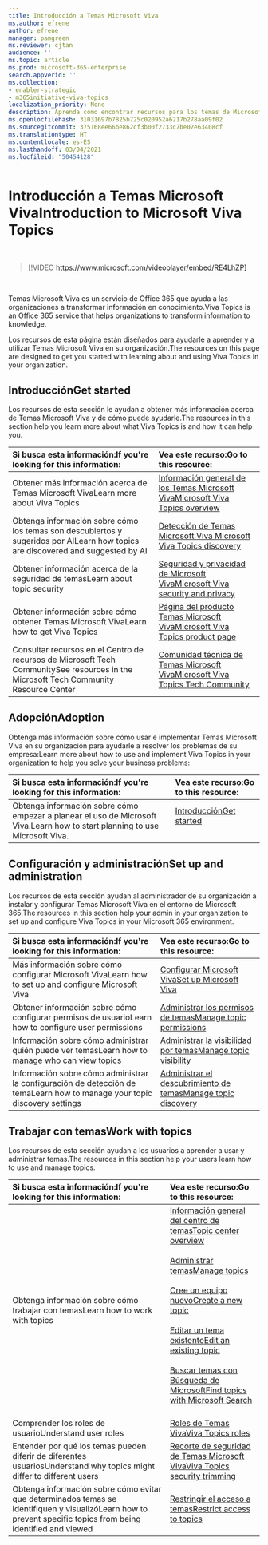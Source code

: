 ```yaml
---
title: Introducción a Temas Microsoft Viva
ms.author: efrene
author: efrene
manager: pamgreen
ms.reviewer: cjtan
audience: ''
ms.topic: article
ms.prod: microsoft-365-enterprise
search.appverid: ''
ms.collection:
- enabler-strategic
- m365initiative-viva-topics
localization_priority: None
description: Aprenda cómo encontrar recursos para los temas de Microsoft Viva
ms.openlocfilehash: 31031697b7825b725c020952a6217b278aa09f02
ms.sourcegitcommit: 375168ee66be862cf3b00f2733c7be02e63408cf
ms.translationtype: HT
ms.contentlocale: es-ES
ms.lasthandoff: 03/04/2021
ms.locfileid: "50454128"
---
```

# <a name="introduction-to-microsoft-viva-topics"></a><span data-ttu-id="90401-103">Introducción a Temas Microsoft Viva</span><span class="sxs-lookup"><span data-stu-id="90401-103">Introduction to Microsoft Viva Topics</span></span>

</br>

> [!VIDEO https://www.microsoft.com/videoplayer/embed/RE4LhZP]  

</br>


<span data-ttu-id="90401-104">Temas Microsoft Viva es un servicio de Office 365 que ayuda a las organizaciones a transformar información en conocimiento.</span><span class="sxs-lookup"><span data-stu-id="90401-104">Viva Topics is an Office 365 service that helps organizations to transform information to knowledge.</span></span>

<span data-ttu-id="90401-105">Los recursos de esta página están diseñados para ayudarle a aprender y a utilizar Temas Microsoft Viva en su organización.</span><span class="sxs-lookup"><span data-stu-id="90401-105">The resources on this page are designed to get you started with learning about and using Viva Topics in your organization.</span></span>

## <a name="get-started"></a><span data-ttu-id="90401-106">Introducción</span><span class="sxs-lookup"><span data-stu-id="90401-106">Get started</span></span>

<span data-ttu-id="90401-107">Los recursos de esta sección le ayudan a obtener más información acerca de Temas Microsoft Viva y de cómo puede ayudarle.</span><span class="sxs-lookup"><span data-stu-id="90401-107">The resources in this section help you learn more about what Viva Topics  is and how it can help you.</span></span>

| <span data-ttu-id="90401-108">Si busca esta información:</span><span class="sxs-lookup"><span data-stu-id="90401-108">If you're looking for this information:</span></span> | <span data-ttu-id="90401-109">Vea este recurso:</span><span class="sxs-lookup"><span data-stu-id="90401-109">Go to this resource:</span></span> |
|:-----|:-----|
|<span data-ttu-id="90401-110">Obtener más información acerca de Temas Microsoft Viva</span><span class="sxs-lookup"><span data-stu-id="90401-110">Learn more about Viva Topics</span></span>|[<span data-ttu-id="90401-111">Información general de los Temas Microsoft Viva</span><span class="sxs-lookup"><span data-stu-id="90401-111">Microsoft Viva Topics overview</span></span>](topic-experiences-overview.md)|
|<span data-ttu-id="90401-112">Obtenga información sobre cómo los temas son descubiertos y sugeridos por AI</span><span class="sxs-lookup"><span data-stu-id="90401-112">Learn how topics are discovered and suggested by AI</span></span>|[<span data-ttu-id="90401-113">Detección de Temas Microsoft Viva </span><span class="sxs-lookup"><span data-stu-id="90401-113">Microsoft Viva Topics discovery</span></span>](topic-experiences-discovery.md)|
|<span data-ttu-id="90401-114">Obtener información acerca de la seguridad de temas</span><span class="sxs-lookup"><span data-stu-id="90401-114">Learn about topic security</span></span>|[<span data-ttu-id="90401-115">Seguridad y privacidad de Microsoft Viva</span><span class="sxs-lookup"><span data-stu-id="90401-115">Microsoft Viva security and privacy</span></span>](topic-experiences-security-privacy.md)|
|<span data-ttu-id="90401-116">Obtener información sobre cómo obtener Temas Microsoft Viva</span><span class="sxs-lookup"><span data-stu-id="90401-116">Learn how to get Viva Topics</span></span>|[<span data-ttu-id="90401-117">Página del producto Temas Microsoft Viva</span><span class="sxs-lookup"><span data-stu-id="90401-117">Microsoft Viva Topics product page</span></span>](https://www.microsoft.com/microsoft-viva/topics?activetab=pivot%3aoverviewtab)|
|<span data-ttu-id="90401-118">Consultar recursos en el Centro de recursos de Microsoft Tech Community</span><span class="sxs-lookup"><span data-stu-id="90401-118">See resources in the Microsoft Tech Community Resource Center</span></span>|[<span data-ttu-id="90401-119">Comunidad técnica de Temas Microsoft Viva</span><span class="sxs-lookup"><span data-stu-id="90401-119">Microsoft Viva Topics Tech Community</span></span>](https://resources.techcommunity.microsoft.com/viva-topics/)|



## <a name="adoption"></a><span data-ttu-id="90401-120">Adopción</span><span class="sxs-lookup"><span data-stu-id="90401-120">Adoption</span></span>

<span data-ttu-id="90401-121">Obtenga más información sobre cómo usar e implementar Temas Microsoft Viva en su organización para ayudarle a resolver los problemas de su empresa:</span><span class="sxs-lookup"><span data-stu-id="90401-121">Learn more about how to use and implement Viva Topics in your organization to help you solve your business problems:</span></span> 

| <span data-ttu-id="90401-122">Si busca esta información:</span><span class="sxs-lookup"><span data-stu-id="90401-122">If you're looking for this information:</span></span> | <span data-ttu-id="90401-123">Vea este recurso:</span><span class="sxs-lookup"><span data-stu-id="90401-123">Go to this resource:</span></span> |
|:-----|:-----|
|<span data-ttu-id="90401-124">Obtenga información sobre cómo empezar a planear el uso de Microsoft Viva.</span><span class="sxs-lookup"><span data-stu-id="90401-124">Learn how to start planning to use Microsoft Viva.</span></span> |[<span data-ttu-id="90401-125">Introducción</span><span class="sxs-lookup"><span data-stu-id="90401-125">Get started</span></span>](topics-adoption-getstarted.md)<br><br>|  

## <a name="set-up-and-administration"></a><span data-ttu-id="90401-126">Configuración y administración</span><span class="sxs-lookup"><span data-stu-id="90401-126">Set up and administration</span></span>

<span data-ttu-id="90401-127">Los recursos de esta sección ayudan al administrador de su organización a instalar y configurar Temas Microsoft Viva en el entorno de Microsoft 365.</span><span class="sxs-lookup"><span data-stu-id="90401-127">The resources in this section help your admin in your organization to set up and configure Viva Topics in your Microsoft 365 environment.</span></span>

| <span data-ttu-id="90401-128">Si busca esta información:</span><span class="sxs-lookup"><span data-stu-id="90401-128">If you're looking for this information:</span></span> | <span data-ttu-id="90401-129">Vea este recurso:</span><span class="sxs-lookup"><span data-stu-id="90401-129">Go to this resource:</span></span> |
|:-----|:-----|
|<span data-ttu-id="90401-130">Más información sobre cómo configurar Microsoft Viva</span><span class="sxs-lookup"><span data-stu-id="90401-130">Learn how to set up and configure Microsoft Viva</span></span>|[<span data-ttu-id="90401-131">Configurar Microsoft Viva</span><span class="sxs-lookup"><span data-stu-id="90401-131">Set up Microsoft Viva</span></span>](set-up-topic-experiences.md)|
|<span data-ttu-id="90401-132">Obtener información sobre cómo configurar permisos de usuario</span><span class="sxs-lookup"><span data-stu-id="90401-132">Learn how to configure user permissions</span></span>|[<span data-ttu-id="90401-133">Administrar los permisos de temas</span><span class="sxs-lookup"><span data-stu-id="90401-133">Manage topic permissions</span></span>](topic-experiences-user-permissions.md)|
|<span data-ttu-id="90401-134">Información sobre cómo administrar quién puede ver temas</span><span class="sxs-lookup"><span data-stu-id="90401-134">Learn how to manage who can view topics</span></span>|[<span data-ttu-id="90401-135">Administrar la visibilidad por temas</span><span class="sxs-lookup"><span data-stu-id="90401-135">Manage topic visibility</span></span>](topic-experiences-knowledge-rules.md)|
|<span data-ttu-id="90401-136">Información sobre cómo administrar la configuración de detección de tema</span><span class="sxs-lookup"><span data-stu-id="90401-136">Learn how to manage your topic discovery settings</span></span>|[<span data-ttu-id="90401-137">Administrar el descubrimiento de temas</span><span class="sxs-lookup"><span data-stu-id="90401-137">Manage topic discovery</span></span>](topic-experiences-discovery.md)|

## <a name="work-with-topics"></a><span data-ttu-id="90401-138">Trabajar con temas</span><span class="sxs-lookup"><span data-stu-id="90401-138">Work with topics</span></span>

<span data-ttu-id="90401-139">Los recursos de esta sección ayudan a los usuarios a aprender a usar y administrar temas.</span><span class="sxs-lookup"><span data-stu-id="90401-139">The resources in this section help your users learn how to use and manage topics.</span></span>

| <span data-ttu-id="90401-140">Si busca esta información:</span><span class="sxs-lookup"><span data-stu-id="90401-140">If you're looking for this information:</span></span> | <span data-ttu-id="90401-141">Vea este recurso:</span><span class="sxs-lookup"><span data-stu-id="90401-141">Go to this resource:</span></span> |
|:-----|:-----|
|<span data-ttu-id="90401-142">Obtenga información sobre cómo trabajar con temas</span><span class="sxs-lookup"><span data-stu-id="90401-142">Learn how to work with topics</span></span>|[<span data-ttu-id="90401-143">Información general del centro de temas</span><span class="sxs-lookup"><span data-stu-id="90401-143">Topic center overview</span></span>](topic-center-overview.md)<br><br>[<span data-ttu-id="90401-144">Administrar temas</span><span class="sxs-lookup"><span data-stu-id="90401-144">Manage topics</span></span>](manage-topics.md)<br><br>[<span data-ttu-id="90401-145">Cree un equipo nuevo</span><span class="sxs-lookup"><span data-stu-id="90401-145">Create a new topic</span></span>](create-a-topic.md)<br><br>[<span data-ttu-id="90401-146">Editar un tema existente</span><span class="sxs-lookup"><span data-stu-id="90401-146">Edit an existing topic</span></span>](edit-a-topic.md)<br><br>[<span data-ttu-id="90401-147">Buscar temas con Búsqueda de Microsoft</span><span class="sxs-lookup"><span data-stu-id="90401-147">Find topics with Microsoft Search</span></span>](search.md)<br><br>|
|<span data-ttu-id="90401-148">Comprender los roles de usuario</span><span class="sxs-lookup"><span data-stu-id="90401-148">Understand user roles</span></span>|[<span data-ttu-id="90401-149">Roles de Temas Viva</span><span class="sxs-lookup"><span data-stu-id="90401-149">Viva Topics roles</span></span>](topic-experiences-roles.md)|
|<span data-ttu-id="90401-150">Entender por qué los temas pueden diferir de diferentes usuarios</span><span class="sxs-lookup"><span data-stu-id="90401-150">Understand why topics might differ to different users</span></span>|[<span data-ttu-id="90401-151">Recorte de seguridad de Temas Microsoft Viva</span><span class="sxs-lookup"><span data-stu-id="90401-151">Viva Topics security trimming</span></span>](topic-experiences-security-trimming.md)|
|<span data-ttu-id="90401-152">Obtenga información sobre cómo evitar que determinados temas se identifiquen y visualizó</span><span class="sxs-lookup"><span data-stu-id="90401-152">Learn how to prevent specific topics from being identified and viewed</span></span>|[<span data-ttu-id="90401-153">Restringir el acceso a temas</span><span class="sxs-lookup"><span data-stu-id="90401-153">Restrict access to topics</span></span>](restrict-access-to-topics.md)|





